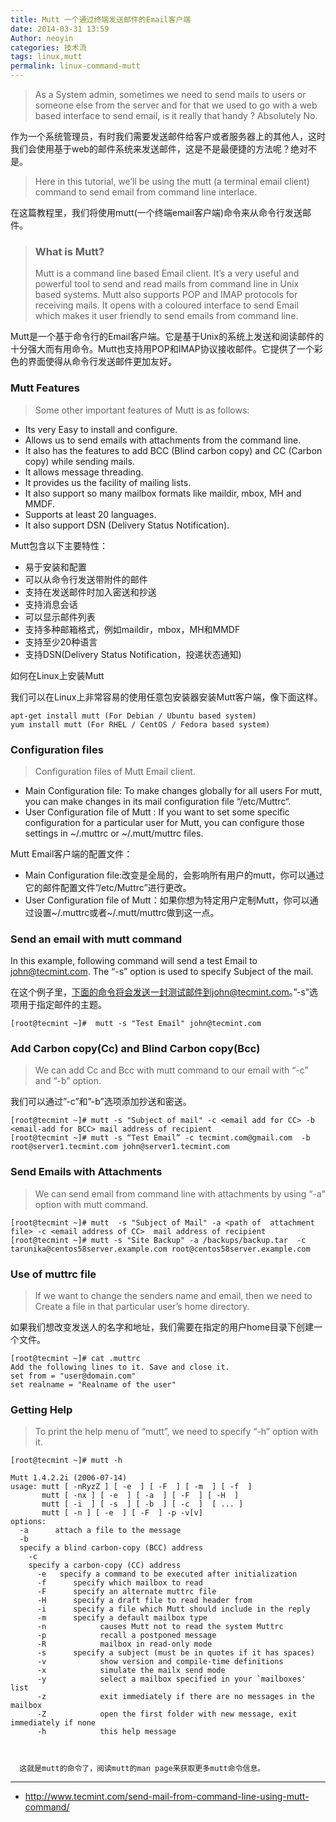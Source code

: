 ```yaml
---
title: Mutt 一个通过终端发送邮件的Email客户端
date: 2014-03-31 13:59
Author: neoyin
categories: 技术流
tags: linux,mutt
permalink: linux-command-mutt
---
```


> As a System admin, sometimes we need to send mails to users or
someone else from the server and for that we used to go with a web based
interface to send email, is it really that handy ? Absolutely No.

作为一个系统管理员，有时我们需要发送邮件给客户或者服务器上的其他人，这时我们会使用基于web的邮件系统来发送邮件，这是不是最便捷的方法呢？绝对不是。

> Here in this tutorial, we’ll be using the mutt (a terminal email
> client) command to send email from command line interlace.

在这篇教程里，我们将使用mutt(一个终端email客户端)命令来从命令行发送邮件。

> ### What is Mutt?
>
> Mutt is a command line based Email client. It’s a very useful and
> powerful tool to send and read mails from command line in Unix based
> systems. Mutt also supports POP and IMAP protocols for receiving
> mails. It opens with a coloured interface to send Email which makes it
> user friendly to send emails from command line.

Mutt是一个基于命令行的Email客户端。它是基于Unix的系统上发送和阅读邮件的十分强大而有用命令。Mutt也支持用POP和IMAP协议接收邮件。它提供了一个彩色的界面使得从命令行发送邮件更加友好。

<!--more-->

### Mutt Features

> Some other important features of Mutt is as follows:

-   Its very Easy to install and configure.
-   Allows us to send emails with attachments from the command line.
-   It also has the features to add BCC (Blind carbon copy) and CC
    (Carbon copy) while sending mails.
-   It allows message threading.
-   It provides us the facility of mailing lists.
-   It also support so many mailbox formats like maildir, mbox, MH and
    MMDF.
-   Supports at least 20 languages.
-   It also support DSN (Delivery Status Notification).

Mutt包含以下主要特性：

-   易于安装和配置
-   可以从命令行发送带附件的邮件
-   支持在发送邮件时加入密送和抄送
-   支持消息会话
-   可以显示邮件列表
-   支持多种邮箱格式，例如maildir，mbox，MH和MMDF
-   支持至少20种语言
-   支持DSN(Delivery Status Notification，投递状态通知)

如何在Linux上安装Mutt

我们可以在Linux上非常容易的使用任意包安装器安装Mutt客户端，像下面这样。

    apt-get install mutt (For Debian / Ubuntu based system)
    yum install mutt (For RHEL / CentOS / Fedora based system)

### Configuration files

> Configuration files of Mutt Email client.

-   Main Configuration file: To make changes globally for all users For
    mutt, you can make changes in its mail configuration file
    “/etc/Muttrc“.
-   User Configuration file of Mutt : If you want to set some specific
    configuration for a particular user for Mutt, you can configure
    those settings in \~/.muttrc or \~/.mutt/muttrc files.

Mutt Email客户端的配置文件：

-   Main Configuration
    file:改变是全局的，会影响所有用户的mutt，你可以通过它的邮件配置文件”/etc/Muttrc”进行更改。
-   User Configuration file of
    Mutt：如果你想为特定用户定制Mutt，你可以通过设置\~/.muttrc或者\~/.mutt/muttrc做到这一点。

### Send an email with mutt command

In this example, following command will send a test Email to
john@tecmint.com. The “-s” option is used to specify Subject of the
mail.

在这个例子里，下面的命令将会发送一封测试邮件到john@tecmint.com。”-s”选项用于指定邮件的主题。

`[root@tecmint ~]#  mutt -s "Test Email" john@tecmint.com`

### Add Carbon copy(Cc) and Blind Carbon copy(Bcc)

> We can add Cc and Bcc with mutt command to our email with “-c” and
> “-b” option.

我们可以通过”-c”和”-b”选项添加抄送和密送。

    [root@tecmint ~]# mutt -s "Subject of mail" -c <email add for CC> -b <email-add for BCC> mail address of recipient
    [root@tecmint ~]# mutt -s “Test Email” -c tecmint.com@gmail.com  -b root@server1.tecmint.com john@server1.tecmint.com

### Send Emails with Attachments

> We can send email from command line with attachments by using “-a”
> option with mutt command.

    [root@tecmint ~]# mutt  -s "Subject of Mail" -a <path of  attachment file> -c <email address of CC>  mail address of recipient
    [root@tecmint ~]# mutt -s "Site Backup" -a /backups/backup.tar  -c tarunika@centos58server.example.com root@centos58server.example.com

### Use of muttrc file

> If we want to change the senders name and email, then we need to
> Create a file in that particular user’s home directory.

如果我们想改变发送人的名字和地址，我们需要在指定的用户home目录下创建一个文件。

    [root@tecmint ~]# cat .muttrc
    Add the following lines to it. Save and close it.
    set from = "user@domain.com"
    set realname = "Realname of the user"

### Getting Help

> To print the help menu of “mutt”, we need to specify “-h” option with
> it.

    [root@tecmint ~]# mutt -h
    
    Mutt 1.4.2.2i (2006-07-14)
    usage: mutt [ -nRyzZ ] [ -e  ] [ -F  ] [ -m  ] [ -f  ]
           mutt [ -nx ] [ -e  ] [ -a  ] [ -F  ] [ -H  ] 
           mutt [ -i  ] [ -s  ] [ -b  ] [ -c  ]  [ ... ]
           mutt [ -n ] [ -e  ] [ -F  ] -p -v[v]
    options:
      -a      attach a file to the message
      -b 
      specify a blind carbon-copy (BCC) address
        -c 
        specify a carbon-copy (CC) address
          -e   specify a command to be executed after initialization
          -f      specify which mailbox to read
          -F      specify an alternate muttrc file
          -H      specify a draft file to read header from
          -i      specify a file which Mutt should include in the reply
          -m      specify a default mailbox type
          -n            causes Mutt not to read the system Muttrc
          -p            recall a postponed message
          -R            mailbox in read-only mode
          -s      specify a subject (must be in quotes if it has spaces)
          -v            show version and compile-time definitions
          -x            simulate the mailx send mode
          -y            select a mailbox specified in your `mailboxes' list
          -z            exit immediately if there are no messages in the mailbox
          -Z            open the first folder with new message, exit immediately if none
          -h            this help message



      这就是mutt的命令了，阅读mutt的man page来获取更多mutt命令信息。

---

- <http://www.tecmint.com/send-mail-from-command-line-using-mutt-command/>
